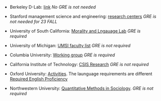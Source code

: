 * Berkeley D-Lab: [link](https://www.berkeley.edu/) *No GRE is not needed*

* Stanford management science and engineering: [research centers](https://msande.stanford.edu/research-impact/research-centers-groups-and-labs) *GRE is not needed for 23 FALL*

* University of South California: [Morality and Lngauage Lab](https://www.mola-lab.org/people) *GRE is required*

* University of Michigan: [UMSI faculty list](https://www.si.umich.edu/research/research-areas/computational-social-science) *GRE is not required* 

* Columbia University: [Working group](https://datascience.columbia.edu/research/groups/computational-social-science/) *GRE is required*

* California Institute of Technology: [CSIS Research](https://lindeinstitute.caltech.edu/research/csis/csis-research) *GRE is not required*

* Oxford University: [Activities](https://www.cs.ox.ac.uk/activities/computational_social_choice/). The launguage requirements are different [Required English Proficiency](https://www.ox.ac.uk/admissions/graduate/courses/dphil-computer-science)

* Northwestern University: [Quantitative Methods in Sociology](https://sociology.northwestern.edu/people/faculty-specialty-areas.html). *GRE is not required*
